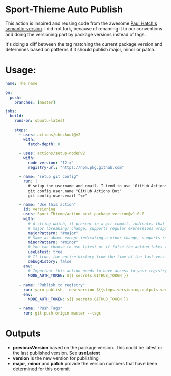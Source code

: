 
# Sport-Thieme Auto Publish

This action is inspired and reusing code from the awesome [Paul Hatch's semantic-version](https://github.com/PaulHatch/semantic-version). I did not fork, because of renaming it to our conventions and doing the versioning part by package versions instead of tags.

It's doing a diff between the tag matching the current package version and determines based on patterns if it should publish major, minor or patch.

# Usage:

```yml
name: The name

on:
  push:
    branches: [master]

jobs:
  build:
    runs-on: ubuntu-latest

    steps:
      - uses: actions/checkout@v2
        with:
          fetch-depth: 0

      - uses: actions/setup-node@v2
        with:
          node-version: "12.x"
          registry-url: "https://npm.pkg.github.com"

      - name: "setup git config"
        run: |
          # setup the username and email. I tend to use 'GitHub Actions Bot' with no email by default
          git config user.name "GitHub Actions Bot"
          git config user.email "<>"

      - name: "Use this action"
        id: versioning
        uses: Sport-Thieme/action-next-package-version@v1.0.0
        with:
          # A string which, if present in a git commit, indicates that a change  represents a
          # major (breaking) change, supports regular expressions wrapped with '/'
          majorPattern: "#major"
          # Same as above except indicating a minor change, supports regular expressions wrapped with '/'
          minorPattern: "#minor"
          # You can choose to use latest or if false the action takes the last published version (any version)
          useLatest: true
          # If true, the entire history from the time of the last version tag to the current reference is displayed.
          debugHistory: false
        env:
          # Important this action needs to have access to your registry.
          NODE_AUTH_TOKEN: ${{ secrets.GITHUB_TOKEN }}
    
      - name: "Publish to registry"
        run: yarn publish --new-version ${{steps.versioning.outputs.version}} --non-interactive
        env:
          NODE_AUTH_TOKEN: ${{ secrets.GITHUB_TOKEN }}

      - name: "Push Tags" 
        run: git push origin master --tags  
```

# Outputs

- **previousVersion** based on the package version. This could be latest or the last published version. See **useLatest**
- **version** is the new version for publishing
- **major**, **minor** and **patch** provide the version numbers that have been determined for this commit
